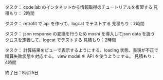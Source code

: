 タスク： code lab のインタネットから情報取得のチュートリアルを復習する
見積もり： 2時間

タスク： retrofit で api を作って、logcat でテストする
見積もり：2時間

タスク： json response の変換を行うため moshi を導入してjson data を扱うクロスを定義して、logcat でテストする
見積もり：2時間

タスク： 
計算結果をビューで表示するようにする。loading 状態、表現が不正で精算失敗状態を対応する。
view model を API を使うようにする。
見積もり：4時間

終了日：8月25日
